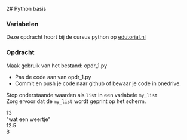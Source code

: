 2# Python basis

### Variabelen
Deze opdracht hoort bij de cursus python op [edutorial.nl](https://www.edutorial.nl/course/python)

### Opdracht
Maak gebruik van het bestand: opdr_1.py
* Pas de code aan van opdr_1.py
* Commit en push je code naar github of bewaar je code in onedrive.

Stop onderstaande waarden als `list` in een variabele `my_list`  
Zorg ervoor dat de `my_list` wordt geprint op het scherm.

13  
"wat een weertje"  
12.5  
8




